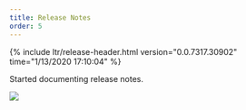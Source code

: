 ```yaml
---
title: Release Notes
order: 5
---
```


{% include ltr/release-header.html version="0.0.7317.30902" time="1/13/2020 17:10:04" %}

Started documenting release notes.

![](/static/images/release_notes/start.png)